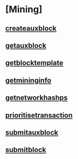 # [Mining]
## [createauxblock](createauxblock.md)
## [getauxblock](getauxblock.md)
## [getblocktemplate](getblocktemplate.md)
## [getmininginfo](getmininginfo.md)
## [getnetworkhashps](getnetworkhashps.md)
## [prioritisetransaction](prioritisetransaction.md)
## [submitauxblock](submitauxblock.md)
## [submitblock](submitblock.md)
